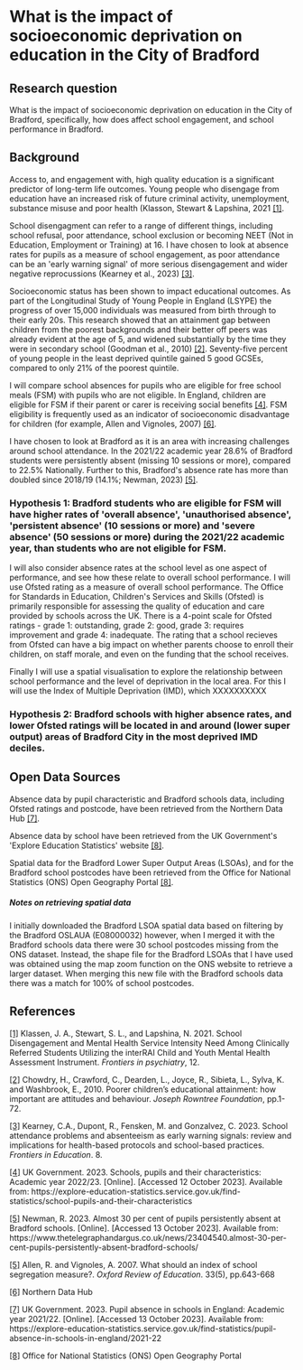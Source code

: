 # What is the impact of socioeconomic deprivation on education in the City of Bradford

## Research question
What is the impact of socioeconomic deprivation on education in the City of Bradford, specifically, how does affect school engagement, and school performance in Bradford. 

## Background
Access to, and engagement with, high quality education is a significant predictor of long-term life outcomes. Young people who disengage from education have an increased risk of future criminal activity, unemployment, substance misuse and poor health (Klasson, Stewart & Lapshina, 2021 <a href="#ref1">[1]</a>. 

School disengagment can refer to a range of different things, including school refusal, poor attendance, school exclusion or becoming NEET (Not in Education, Employment or Training) at 16. I have chosen to look at absence rates for pupils as a measure of school engagement, as poor attendance can be an 'early warning signal' of more serious disengagement and wider negative reprocussions (Kearney et al., 2023) <a href="#ref3">[3]</a>. 

Socioeconomic status has been shown to impact educational outcomes. As part of the Longitudinal Study of Young People in England (LSYPE) the progress of over 15,000 individuals was measured from birth through to their early 20s. This research showed that an attainment gap between children from the poorest backgrounds and their better off peers was already evident at the age of 5, and widened substantially by the time they were in secondary school (Goodman et al., 2010) <a href="#ref2">[2]</a>. Seventy-five percent of young people in the least deprived quintile gained 5 good GCSEs, compared to only 21% of the poorest quintile. 

I will compare school absences for pupils who are eligible for free school meals (FSM) with pupils who are not eligible. In England, children are eligible for FSM if their parent or carer is receiving social benefits <a href="#ref4">[4]</a>. FSM eligibility is frequently used as an indicator of socioeconomic disadvantage for children (for example, Allen and Vignoles, 2007) <a href="#ref5">[6]</a>. 

I have chosen to look at Bradford as it is an area with increasing challenges around school attendance. In the 2021/22 academic year 28.6% of Bradford students were persistently absent (missing 10 sessions or more), compared to 22.5% Nationally. Further to this, Bradford's absence rate has more than doubled since 2018/19 (14.1%; Newman, 2023) <a href="#ref4">[5]</a>. 

### Hypothesis 1: Bradford students who are eligible for FSM will have higher rates of 'overall absence', 'unauthorised absence', 'persistent absence' (10 sessions or more) and 'severe absence' (50 sessions or more) during the 2021/22 academic year, than students who are not eligible for FSM. 

I will also consider absence rates at the school level as one aspect of performance, and see how these relate to overall school performance. I will use Ofsted rating as a measure of overall school performance. The Office for Standards in Education, Children's Services and Skills (Ofsted) is primarily responsible for assessing the quality of education and care provided by schools across the UK. There is a 4-point scale for Ofsted ratings - grade 1: outstanding, grade 2: good, grade 3: requires improvement and grade 4: inadequate. The rating that a school recieves from Ofsted can have a big impact on whether parents choose to enroll their children, on staff morale, and even on the funding that the school receives. 

Finally I will use a spatial visualisation to explore the relationship between school performance and the level of deprivation in the local area. For this I will use the Index of Multiple Deprivation (IMD), which XXXXXXXXXX


### Hypothesis 2: Bradford schools with higher absence rates, and lower Ofsted ratings will be located in and around (lower super output) areas of Bradford City in the most deprived IMD deciles. 



## Open Data Sources
Absence data by pupil characteristic and Bradford schools data, including Ofsted ratings and postcode, have been retrieved from the Northern Data Hub <a href="#ref6">[7]</a>. 

Absence data by school have been retrieved from the UK Government's 'Explore Education Statistics' website <a href="#ref7">[8]</a>.

Spatial data for the Bradford Lower Super Output Areas (LSOAs), and for the Bradford school postcodes have been retrieved from the Office for National Statistics (ONS) Open Geography Portal <a href="#ref7">[8]</a>. 

##### Notes on retrieving spatial data
I initially downloaded the Bradford LSOA spatial data based on filtering by the Bradford OSLAUA (E08000032) however, when I merged it with the Bradford schools data there were 30 school postcodes missing from the ONS dataset. Instead, the shape file for the Bradford LSOAs that I have used was obtained using the map zoom function on the ONS website to retrieve a larger dataset. When merging this new file with the Bradford schools data there was a match for 100% of school postcodes. 


## References

<p><a href="https://www.ncbi.nlm.nih.gov/pmc/articles/PMC8685215/#:~:text=School%20problems%20during%20childhood%20and,and%20school%20dropout%20(17)">[1]</a> Klassen, J. A., Stewart, S. L., and Lapshina, N. 2021. School Disengagement and Mental Health Service Intensity Need Among Clinically Referred Students Utilizing the interRAI Child and Youth Mental Health Assessment Instrument. <i>Frontiers in psychiatry</i>, 12.</p>

<p><a href="https://www.jrf.org.uk/sites/default/files/jrf/migrated/files/poorer-children-education-full.pdf">[2]</a> Chowdry, H., Crawford, C., Dearden, L., Joyce, R., Sibieta, L., Sylva, K. and Washbrook, E., 2010. Poorer children’s educational attainment: how important are attitudes and behaviour. <i>Joseph Rowntree Foundation</i>, pp.1-72.</p>

<p><a href="https://www.frontiersin.org/articles/10.3389/feduc.2023.1253595/full">[3]</a> Kearney, C.A., Dupont, R., Fensken, M. and Gonzalvez, C. 2023. School attendance problems and absenteeism as early warning signals: review and implications for health-based protocols and school-based practices. <i>Frontiers in Education</i>. 8. </p>

<p><a href="https://explore-education-statistics.service.gov.uk/find-statistics/school-pupils-and-their-characteristics">[4]</a> UK Government. 2023. Schools, pupils and their characteristics: Academic year 2022/23. [Online]. [Accessed 12 October 2023]. Available from: https://explore-education-statistics.service.gov.uk/find-statistics/school-pupils-and-their-characteristics </p>

<p><a href="https://www.thetelegraphandargus.co.uk/news/23404540.almost-30-per-cent-pupils-persistently-absent-bradford-schools/">[5]</a> Newman, R. 2023. Almost 30 per cent of pupils persistently absent at Bradford schools. [Online]. [Accessed 13 October 2023]. Available from: https://www.thetelegraphandargus.co.uk/news/23404540.almost-30-per-cent-pupils-persistently-absent-bradford-schools/</p>

<p><a href="https://www.tandfonline.com/doi/full/10.1080/03054980701366306?casa_token=6SEt_25VLtoAAAAA%3AjaCLjzy7UOchJYXlhUjfp42k6jGEehIczK9S5WqHSggLZwua1yxenu6pwSVM69D9Oua0R7W6NUku">[5]</a> Allen, R. and Vignoles, A. 2007. What should an index of school segregation measure?. <i>Oxford Review of Education</i>. 33(5), pp.643-668</p>

<p><a href="https://datahub.bradford.gov.uk/ebase/datahubext.eb?search=Bradford+Council+census+results+2021&ebd=0&ebp=10&ebz=2_1697028992340">[6]</a> Northern Data Hub</p>

<p><a href="https://explore-education-statistics.service.gov.uk/find-statistics/pupil-absence-in-schools-in-england/2021-22">[7]</a> UK Government. 2023. Pupil absence in schools in England: Academic year 2021/22. [Online]. [Accessed 13 October 2023]. Available from: https://explore-education-statistics.service.gov.uk/find-statistics/pupil-absence-in-schools-in-england/2021-22 </p>

<p><a href="https://geoportal.statistics.gov.uk">[8]</a> Office for National Statistics (ONS) Open Geography Portal</p>
